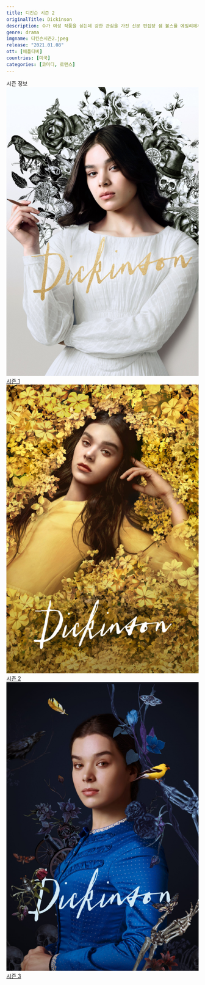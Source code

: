 ```yaml
---
title: 디킨슨 시즌 2
originalTitle: Dickinson
description: 수가 여성 작품을 싣는데 강한 관심을 가진 신문 편집장 샘 볼스를 에밀리에게 소개하자, 에밀리의 고립된 시적 세계는 흔들린다.
genre: drama
imgname: 디킨슨시즌2.jpeg
release: "2021.01.08"
ott: [애플티비]
countries: [미국]
categories: [코미디, 로맨스]
---
```


<div class="title bold">시즌 정보</div>

<div class="season-list">
<div class="item">
<a href="/drama/디킨슨시즌1" >
<img src="/poster/디킨슨시즌1.jpeg" alt="디킨슨시즌1 포스터 ">
시즌 1</a>
</div>

<div class="item">
<a href="/drama/디킨슨시즌2" >
<img src="/poster/디킨슨시즌2.jpeg" alt="디킨슨시즌2 포스터 ">
시즌 2</a>
</div>

<div class="item">
<a href="/drama/디킨슨시즌3" >
<img src="/poster/디킨슨시즌3.jpeg" alt="디킨슨시즌3 포스터 ">
시즌 3</a>
</div>
</div>
